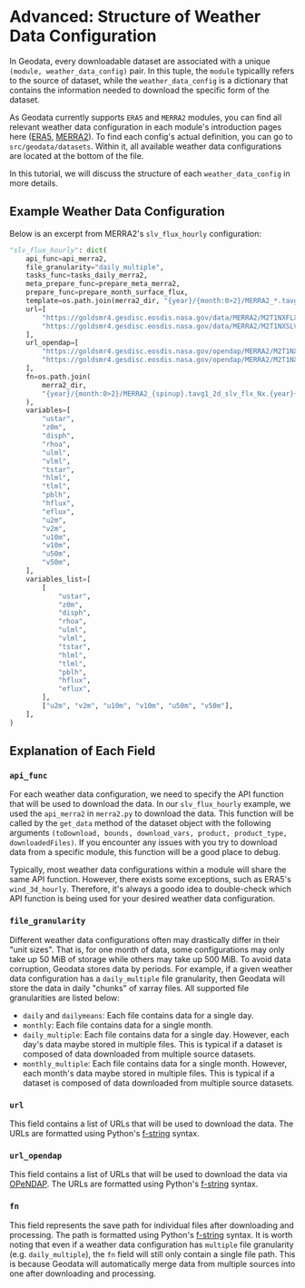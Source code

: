 # Advanced: Structure of Weather Data Configuration

In Geodata, every downloadable dataset are associated with a unique `(module, weather_data_config)` pair. 
In this tuple, the `module` typicallly refers to the source of dataset, while the `weather_data_config` is 
a dictionary that contains the information needed to download the specific form of the dataset. 

As Geodata currently supports `ERA5` and `MERRA2` modules, you can find all relevant weather data configuration
in each module's introduction pages here ([ERA5](era5/index.md), [MERRA2](merra2/index.md)). To find each config's actual definition, you can go to `src/geodata/datasets`. Within it, all available weather data configurations are located at the bottom of the file. 

In this tutorial, we will discuss the structure of each `weather_data_config` in more details.

## Example Weather Data Configuration

Below is an excerpt from MERRA2's `slv_flux_hourly` configuration:

```python
"slv_flux_hourly": dict(
    api_func=api_merra2,
    file_granularity="daily_multiple",
    tasks_func=tasks_daily_merra2,
    meta_prepare_func=prepare_meta_merra2,
    prepare_func=prepare_month_surface_flux,
    template=os.path.join(merra2_dir, "{year}/{month:0>2}/MERRA2_*.tavg1_2d_slv_flx_Nx.*.nc4"),
    url=[
        "https://goldsmr4.gesdisc.eosdis.nasa.gov/data/MERRA2/M2T1NXFLX.5.12.4/{year}/{month:0>2}/MERRA2_{spinup}.tavg1_2d_flx_Nx.{year}{month:0>2}{day:0>2}.nc4",
        "https://goldsmr4.gesdisc.eosdis.nasa.gov/data/MERRA2/M2T1NXSLV.5.12.4/{year}/{month:0>2}/MERRA2_{spinup}.tavg1_2d_slv_Nx.{year}{month:0>2}{day:0>2}.nc4",
    ],
    url_opendap=[
        "https://goldsmr4.gesdisc.eosdis.nasa.gov/opendap/MERRA2/M2T1NXFLX.5.12.4/{year}/{month:0>2}/MERRA2_{spinup}.tavg1_2d_flx_Nx.{year}{month:0>2}{day:0>2}.nc4",
        "https://goldsmr4.gesdisc.eosdis.nasa.gov/opendap/MERRA2/M2T1NXSLV.5.12.4/{year}/{month:0>2}/MERRA2_{spinup}.tavg1_2d_slv_Nx.{year}{month:0>2}{day:0>2}.nc4",
    ],
    fn=os.path.join(
        merra2_dir,
        "{year}/{month:0>2}/MERRA2_{spinup}.tavg1_2d_slv_flx_Nx.{year}{month:0>2}{day:0>2}.nc4",
    ),
    variables=[
        "ustar",
        "z0m",
        "disph",
        "rhoa",
        "ulml",
        "vlml",
        "tstar",
        "hlml",
        "tlml",
        "pblh",
        "hflux",
        "eflux",
        "u2m",
        "v2m",
        "u10m",
        "v10m",
        "u50m",
        "v50m",
    ],
    variables_list=[
        [
            "ustar",
            "z0m",
            "disph",
            "rhoa",
            "ulml",
            "vlml",
            "tstar",
            "hlml",
            "tlml",
            "pblh",
            "hflux",
            "eflux",
        ],
        ["u2m", "v2m", "u10m", "v10m", "u50m", "v50m"],
    ],
)
```

## Explanation of Each Field

### `api_func`

For each weather data configuration, we need to specify the API function that will be used to download the data. In our `slv_flux_hourly` example, we used the `api_merra2` in `merra2.py` to download the data. This function will be called by the `get_data` method of the dataset object with the following arguments `(toDownload, bounds, download_vars, product, product_type, downloadedFiles)`. If you encounter any issues with you try to download data from a specific module, this function will be a good place to debug. 

Typically, most weather data configurations within a module will share the same API function. However, there exists some exceptions, such as ERA5's `wind_3d_hourly`. Therefore, it's always a goodo idea to double-check which API function is being used for your desired weather data configuration.

### `file_granularity`

Different weather data configurations often may drastically differ in their "unit sizes". That is, for one month of data, some configurations may only take up 50 MiB of storage while others may take up 500 MiB. To avoid data corruption, Geodata stores data by periods. For example, if a given weather data configuration has a `daily_multiple` file granularity, then Geodata will store the data in daily "chunks" of xarray files. All supported file granularities are listed below:

- `daily` and `dailymeans`: Each file contains data for a single day.
- `monthly`: Each file contains data for a single month.
- `daily_multiple`: Each file contains data for a single day. However, each day's data maybe stored in multiple files. This is typical if a dataset is composed of data downloaded from multiple source datasets.
- `monthly_multiple`: Each file contains data for a single month. However, each month's data maybe stored in multiple files. This is typical if a dataset is composed of data downloaded from multiple source datasets.

### `url`

This field contains a list of URLs that will be used to download the data. The URLs are formatted using Python's [f-string](https://realpython.com/python-f-strings/) syntax.

### `url_opendap`

This field contains a list of URLs that will be used to download the data via [OPeNDAP](https://www.opendap.org/). The URLs are formatted using Python's [f-string](https://realpython.com/python-f-strings/) syntax.

### `fn`

This field represents the save path for individual files after downloading and processing. The path is formatted using Python's [f-string](https://realpython.com/python-f-strings/) syntax. It is worth noting that even if a weather data configuration has `multiple` file granularity (e.g. `daily_multiple`), the `fn` field will still only contain a single file path. This is because Geodata will automatically merge data from multiple sources into one after downloading and processing.
